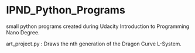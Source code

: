 # IPND_Python_Programs
small python programs created during Udacity Introduction to Programming Nano Degree.

art_project.py : Draws the nth generation of the Dragon Curve L-System.
